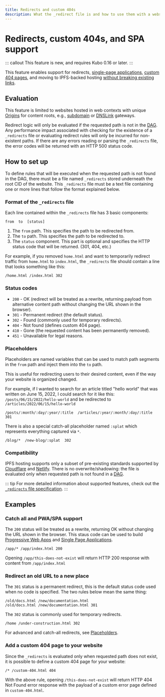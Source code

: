 ```yaml
---
title: Redirects and custom 404s
description: What the _redirect file is and how to use them with a website or single-page application (SPA) on IPFS.
---
```

# Redirects, custom 404s, and SPA support

::: callout
This feature is new, and requires Kubo 0.16 or later.
:::

This feature enables support for redirects, [single-page applications](#examples), [custom 404 pages](#add-a-custom-404-page-to-your-website), and moving to IPFS-backed hosting [without breaking existing links](https://www.w3.org/Provider/Style/URI).

## Evaluation

This feature is limited to websites hosted in web contexts with unique [Origins](https://en.wikipedia.org/wiki/Same-origin_policy) for content roots, e.g., [subdomain](/how-to/address-ipfs-on-web/#subdomain-gateway) or [DNSLink](/how-to/address-ipfs-on-web/#dnslink-gateway) gateways.

Redirect logic will only be evaluated if the requested path is not in the [DAG](/concepts/glossary/#dag).  Any performance impact associated with checking for the existence of a `_redirects` file or evaluating redirect rules will only be incurred for non-existent paths. If there are any errors reading or parsing the `_redirects` file, the error codes will be returned with an HTTP 500 status code.

## How to set up

To define rules that will be executed when the requested path is not found in the DAG, there must be a file named `_redirects` stored underneath the root CID of the website. This `_redirects` file must be a text file containing one or more lines that follow the format explained below.

### Format of the `_redirects` file

Each line contained within the `_redirects` file has 3 basic components:

```plaintext
from  to  [status]
```

1. The `from` path. This specifies the path to be redirected from.
1. The `to` path. This specifies the path to be redirected to.
1. The `status` component. This part is optional and specifies the HTTP status code that will be returned. (301, 404, etc.)

For example, if you removed `home.html` and want to temporarily redirect traffic from `home.html` to `index.html`, the `_redirects` file should contain a line that looks something like this:

```plaintext
/home.html /index.html 302
```

### Status codes

- `200` - OK (redirect will be treated as a rewrite, returning payload from alternative content path without changing the URL shown in the browser).
- `301` - Permanent redirect (the default status).
- `302` - Found (commonly used for temporary redirects).
- `404` - Not found (defines custom 404 page).
- `410` - Gone (the requested content has been permanently removed).
- `451` - Unavailable for legal reasons.

### Placeholders

Placeholders are named variables that can be used to match path segments in the `from` path and inject them into the `to` path.

This is useful for redirecting users to their desired content, even if the way your website is organized changed.

For example, if I wanted to search for an article titled "hello world" that was written on June 15, 2022, I could search for it like this: `/posts/06/15/2022/hello-world` and be redirected to `/articles/2022/06/15/hello-world`

```plaintext
/posts/:month/:day/:year/:title  /articles/:year/:month/:day/:title  301
```

There is also a special catch-all placeholder named `:splat` which represents everything captured via `*`.

```plaintext
/blog/*  /new-blog/:splat  302
```

### Compatibility

IPFS hosting supports only a subset of pre-existing standards supported by [Cloudflare](https://developers.cloudflare.com/pages/platform/redirects) and [Netlify](https://docs.netlify.com/routing/redirects/).
There is no overwrite/shadowing: the file is evaluated only when requested path is not found in a [DAG](/concepts/glossary/#dag).

::: tip
For more detailed information about supported features, check out the [`_redirects` file specification](https://github.com/ipfs/specs/blob/main/http-gateways/REDIRECTS_FILE.md).
:::

## Examples

### Catch all and PWA/SPA support

The `200` status will be treated as a rewrite, returning OK without changing the URL shown in the browser. This staus code can be used to build [Progressive Web Apps](https://en.wikipedia.org/wiki/Progressive_web_app) and [Single Page Applications](https://en.wikipedia.org/wiki/Single-page_application).

```plaintext
/app/* /app/index.html 200
```

Opening `/app/this-does-not-exist` will return HTTP 200 response with content from `/app/index.html`

### Redirect an old URL to a new place

The `301` status is a permanent redirect, this is the default status code used when no code is specified.
The two rules below mean the same thing:

```plaintext
/old/docs.html /new/documentation.html
/old/docs.html /new/documentation.html 301
```

The `302` status is commonly used for temporary redirects.

```plaintext
/home /under-construction.html 302
```

For advanced and catch-all redirects, see [Placeholders](#placeholders).

### Add a custom 404 page to your website

Since the `_redirects` is evaluated only when requested path does not exist,
it is possible to define a custom 404 page for your website:

```plaintext
/* /custom-404.html 404
```

With the above rule, opening `/this-does-not-exist` will return HTTP 404 Not Found error response with the payload of a custom error page defined in `custom-404.html`.
